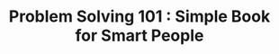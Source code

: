 ---
title: "Problem Solving 101 : Simple Book for Smart People"
description: "Ditulis oleh the famous Ken Watanabe (just kidding, this is not THAT Ken Watanabe), buku ini adalah pelajaran tentang bagaimana cara berpikir kritis untuk memecahkan masalah. Pemaparan yang ada di dalamnya sangat sederhana, hingga anak SD pun bisa memahami penjelasan yang ada di dalamnya."
cover: "images/reading/problem-solving-101.png"
publishDate: 2016-09-11
authors: "Ken Watanabe"
---